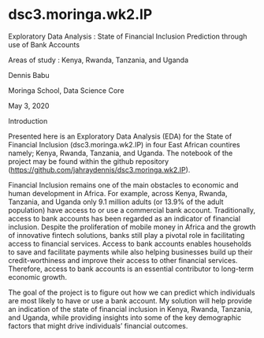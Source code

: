 # dsc3.moringa.wk2.IP
Exploratory Data Analysis : State of Financial Inclusion Prediction through use of Bank Accounts 

Areas of study :  Kenya, Rwanda, Tanzania, and Uganda 

Dennis Babu

Moringa School, Data Science Core 

May 3, 2020

Introduction

Presented here is an Exploratory Data Analysis (EDA) for the State of Financial Inclusion (dsc3.moringa.wk2.IP) in four East African countires namely; Kenya, Rwanda, Tanzania, and Uganda.
The notebook of the project may be found within the github repository (https://github.com/jahraydennis/dsc3.moringa.wk2.IP). 

Financial Inclusion remains one of the main obstacles to economic and human development in Africa. For example, across Kenya, Rwanda, Tanzania, and Uganda only 9.1 million adults (or 13.9% of the adult population) have access to or use a commercial bank account.
Traditionally, access to bank accounts has been regarded as an indicator of financial inclusion. Despite the proliferation of mobile money in Africa and the growth of innovative fintech solutions, banks still play a pivotal role in facilitating access to financial services. Access to bank accounts enables households to save and facilitate payments while also helping businesses build up their credit-worthiness and improve their access to other financial services. Therefore, access to bank accounts is an essential contributor to long-term economic growth.

The goal of the project is to figure out how we can predict which individuals are most likely to have or use a bank account. My solution will help provide an indication of the state of financial inclusion in Kenya, Rwanda, Tanzania, and Uganda, while providing insights into some of the key demographic factors that might drive individuals’ financial outcomes. 
